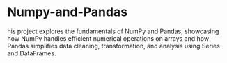 # Numpy-and-Pandas
his project explores the fundamentals of NumPy and Pandas, showcasing how NumPy handles efficient numerical operations on arrays and how Pandas simplifies data cleaning, transformation, and analysis using Series and DataFrames.
